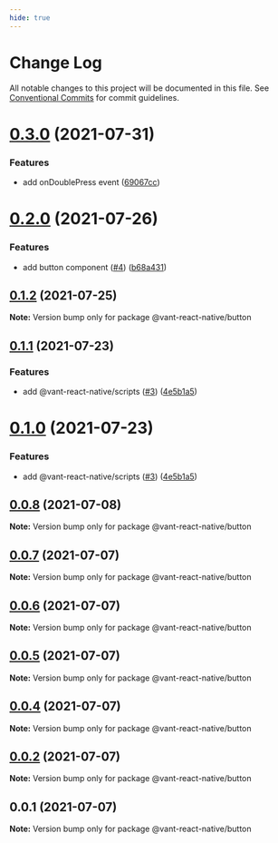 ```yaml
---
hide: true
---
```


# Change Log

All notable changes to this project will be documented in this file.
See [Conventional Commits](https://conventionalcommits.org) for commit guidelines.

# [0.3.0](https://github.com/youngjuning/vant-react-native/compare/@vant-react-native/button@0.2.0...@vant-react-native/button@0.3.0) (2021-07-31)


### Features

* add onDoublePress event ([69067cc](https://github.com/youngjuning/vant-react-native/commit/69067cc4c4f3c908b3f3964fd6f008b997ab5109))





# [0.2.0](https://github.com/youngjuning/vant-react-native/compare/@vant-react-native/button@0.1.2...@vant-react-native/button@0.2.0) (2021-07-26)


### Features

* add button component ([#4](https://github.com/youngjuning/vant-react-native/issues/4)) ([b68a431](https://github.com/youngjuning/vant-react-native/commit/b68a4318a1acdfc94be0e1763863101dcddd9b98))





## [0.1.2](https://github.com/youngjuning/vant-react-native/compare/@vant-react-native/button@0.1.1...@vant-react-native/button@0.1.2) (2021-07-25)

**Note:** Version bump only for package @vant-react-native/button





## [0.1.1](https://github.com/youngjuning/vant-react-native/compare/@vant-react-native/button@0.0.8...@vant-react-native/button@0.1.1) (2021-07-23)


### Features

* add @vant-react-native/scripts ([#3](https://github.com/youngjuning/vant-react-native/issues/3)) ([4e5b1a5](https://github.com/youngjuning/vant-react-native/commit/4e5b1a5271f5f95ae133a14d233c51acf8539a26))





# [0.1.0](https://github.com/youngjuning/vant-react-native/compare/@vant-react-native/button@0.0.8...@vant-react-native/button@0.1.0) (2021-07-23)


### Features

* add @vant-react-native/scripts ([#3](https://github.com/youngjuning/vant-react-native/issues/3)) ([4e5b1a5](https://github.com/youngjuning/vant-react-native/commit/4e5b1a5271f5f95ae133a14d233c51acf8539a26))





## [0.0.8](https://github.com/youngjuning/vant-react-native/compare/@vant-react-native/button@0.0.7...@vant-react-native/button@0.0.8) (2021-07-08)

**Note:** Version bump only for package @vant-react-native/button





## [0.0.7](https://github.com/youngjuning/vant-react-native/compare/@vant-react-native/button@0.0.6...@vant-react-native/button@0.0.7) (2021-07-07)

**Note:** Version bump only for package @vant-react-native/button





## [0.0.6](https://github.com/youngjuning/vant-react-native/compare/@vant-react-native/button@0.0.5...@vant-react-native/button@0.0.6) (2021-07-07)

**Note:** Version bump only for package @vant-react-native/button





## [0.0.5](https://github.com/youngjuning/vant-react-native/compare/@vant-react-native/button@0.0.4...@vant-react-native/button@0.0.5) (2021-07-07)

**Note:** Version bump only for package @vant-react-native/button





## [0.0.4](https://github.com/youngjuning/vant-react-native/compare/@vant-react-native/button@0.0.2...@vant-react-native/button@0.0.4) (2021-07-07)

**Note:** Version bump only for package @vant-react-native/button





## [0.0.2](https://github.com/youngjuning/vant-react-native/compare/@vant-react-native/button@0.0.1...@vant-react-native/button@0.0.2) (2021-07-07)

**Note:** Version bump only for package @vant-react-native/button





## 0.0.1 (2021-07-07)

**Note:** Version bump only for package @vant-react-native/button
